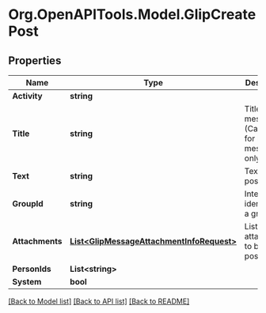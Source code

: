 
# Org.OpenAPITools.Model.GlipCreatePost

## Properties

Name | Type | Description | Notes
------------ | ------------- | ------------- | -------------
**Activity** | **string** |  | [optional] 
**Title** | **string** | Title of a message. (Can be set for bot&#39;s messages only). | [optional] 
**Text** | **string** | Text of a post | [optional] 
**GroupId** | **string** | Internal identifier of a group | [optional] 
**Attachments** | [**List&lt;GlipMessageAttachmentInfoRequest&gt;**](GlipMessageAttachmentInfoRequest.md) | List of attachments to be posted | [optional] 
**PersonIds** | **List&lt;string&gt;** |  | [optional] 
**System** | **bool** |  | [optional] 

[[Back to Model list]](../README.md#documentation-for-models)
[[Back to API list]](../README.md#documentation-for-api-endpoints)
[[Back to README]](../README.md)

